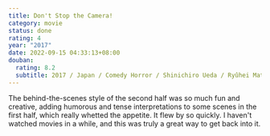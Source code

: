 ```yaml
---
title: Don't Stop the Camera!
category: movie
status: done
rating: 4
year: "2017"
date: 2022-09-15 04:33:13+08:00
douban:
  rating: 8.2
  subtitle: 2017 / Japan / Comedy Horror / Shinichiro Ueda / Ryûhei Matsuda, Mao
---
```


The behind-the-scenes style of the second half was so much fun and creative, adding humorous and tense interpretations to some scenes in the first half, which really whetted the appetite. It flew by so quickly. I haven't watched movies in a while, and this was truly a great way to get back into it.
